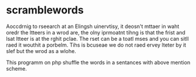 # scramblewords


Aoccdrnig to rseearch at an Elingsh uinervtisy, it deosn't mttaer in waht oredr the ltteers in a wrod are,
the olny iprmoatnt tihng is that the frist and lsat ltteer is at the rghit pclae.
The rset can be a toatl mses and you can sitll raed it wouthit a porbelm.
Tihs is bcuseae we do not raed ervey lteter by it slef but the wrod as a wlohe.

This programm on php shuffle the words in a sentances with above mention scheme.
